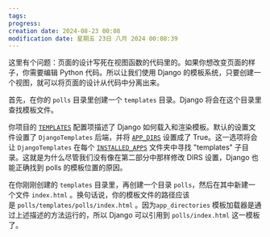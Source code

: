 ```yaml
---
tags: 
progress: 
creation date: 2024-08-23 00:08
modification date: 星期五 23日 八月 2024 00:08:39
---
```

这里有个问题：页面的设计写死在视图函数的代码里的。如果你想改变页面的样子，你需要编辑 Python 代码。所以让我们使用 Django 的模板系统，只要创建一个视图，就可以将页面的设计从代码中分离出来。

首先，在你的 `polls` 目录里创建一个 `templates` 目录。Django 将会在这个目录里查找模板文件。

你项目的 [`TEMPLATES`](https://docs.djangoproject.com/zh-hans/5.1/ref/settings/#std-setting-TEMPLATES) 配置项描述了 Django 如何载入和渲染模板。默认的设置文件设置了 `DjangoTemplates` 后端，并将 [`APP_DIRS`](https://docs.djangoproject.com/zh-hans/5.1/ref/settings/#std-setting-TEMPLATES-APP_DIRS) 设置成了 True。这一选项将会让 `DjangoTemplates` 在每个 [`INSTALLED_APPS`](https://docs.djangoproject.com/zh-hans/5.1/ref/settings/#std-setting-INSTALLED_APPS) 文件夹中寻找 "templates" 子目录。这就是为什么尽管我们没有像在第二部分中那样修改 DIRS 设置，Django 也能正确找到 polls 的模板位置的原因。

在你刚刚创建的 `templates` 目录里，再创建一个目录 `polls`，然后在其中新建一个文件 `index.html` 。换句话说，你的模板文件的路径应该是 `polls/templates/polls/index.html` 。因为``app_directories`` 模板加载器是通过上述描述的方法运行的，所以 Django 可以引用到 `polls/index.html` 这一模板了。



